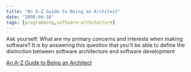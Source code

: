 ```yaml
---
title: "An A-Z Guide to Being an Architect"
date: "2008-04-16"
tags: [programming,software-architecture]
---
```


Ask yourself: What are my primary concerns and interests when making software? It is by answering this question that you'll be able to define the distinction between software architecture and software development

[An A-Z Guide to Being an Architect](http://msdn2.microsoft.com/en-us/library/cc505969.aspx)
